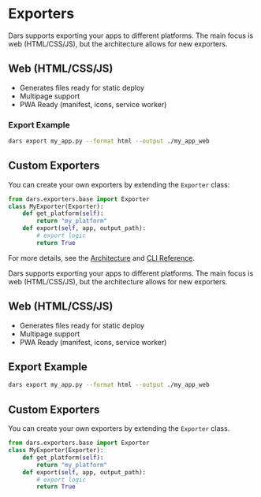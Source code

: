 # Exporters

Dars supports exporting your apps to different platforms. The main focus is web (HTML/CSS/JS), but the architecture allows for new exporters.

## Web (HTML/CSS/JS)
- Generates files ready for static deploy
- Multipage support
- PWA Ready (manifest, icons, service worker)

### Export Example
```bash
dars export my_app.py --format html --output ./my_app_web
```

## Custom Exporters
You can create your own exporters by extending the `Exporter` class:

```python
from dars.exporters.base import Exporter
class MyExporter(Exporter):
    def get_platform(self):
        return "my_platform"
    def export(self, app, output_path):
        # export logic
        return True
```

For more details, see the [Architecture](architecture.md) and [CLI Reference](cli.md).

Dars supports exporting your apps to different platforms. The main focus is web (HTML/CSS/JS), but the architecture allows for new exporters.

## Web (HTML/CSS/JS)
- Generates files ready for static deploy
- Multipage support
- PWA Ready (manifest, icons, service worker)

## Export Example
```bash
dars export my_app.py --format html --output ./my_app_web
```

## Custom Exporters
You can create your own exporters by extending the `Exporter` class.

```python
from dars.exporters.base import Exporter
class MyExporter(Exporter):
    def get_platform(self):
        return "my_platform"
    def export(self, app, output_path):
        # export logic
        return True
```
